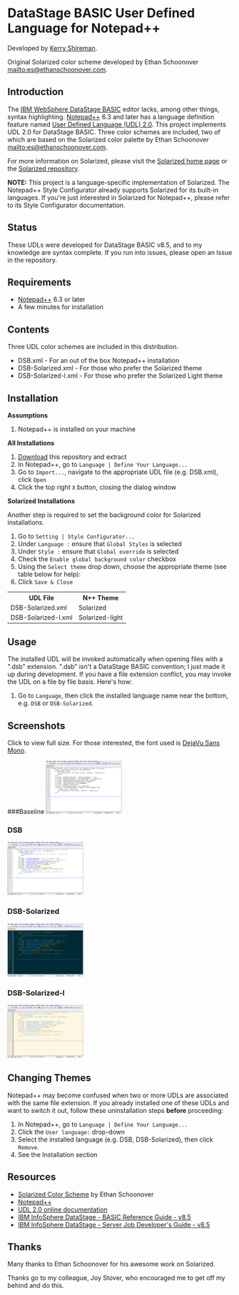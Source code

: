 DataStage BASIC User Defined Language for Notepad++
=================================================

Developed by [Kerry Shireman][kerry].

Original Solarized color scheme developed by Ethan Schoonover <mailto:es@ethanschoonover.com>.

Introduction
------------

The [IBM WebSphere DataStage BASIC][datastage] editor lacks, among other things, syntax highlighting.
[Notepad++][npp] 6.3 and later has a language definition feature named
[User Defined Language (UDL) 2.0][udl2].  This project implements UDL 2.0 for DataStage BASIC.
Three color schemes are included, two of which are based on the Solarized color palette by
Ethan Schoonover <mailto:es@ethanschoonover.com>.

For more information on Solarized, please visit the [Solarized home page][solarized] or the [Solarized repository][solarizedrepo].

**NOTE:** This project is a language-specific implementation of Solarized.  The Notepad++ Style Configurator already supports Solarized for its built-in languages.  If you're just interested in Solarized for Notepad++, please refer to its Style Configurator documentation.

Status
------
These UDLs were developed for DataStage BASIC v8.5, and to my knowledge are syntax complete.  If you run into issues, please open an Issue in the repository.

Requirements
------------
* [Notepad++][npp] 6.3 or later
* A few minutes for installation

Contents
--------
Three UDL color schemes are included in this distribution.

* DSB.xml - For an out of the box Notepad++ installation
* DSB-Solarized.xml - For those who prefer the Solarized theme
* DSB-Solarized-l.xml - For those who prefer the Solarized Light theme

Installation
------------
**Assumptions**

1. Notepad++ is installed on your machine

**All Installations**

1. [Download][thisrepo] this repository and extract
2. In Notepad++, go to `Language | Define Your Language...`
3. Go to `Import...`, navigate to the appropriate UDL file (e.g. DSB.xml), click `Open`
4. Click the top right `X` button, closing the dialog window

**Solarized Installations**

Another step is required to set the background color for Solarized installations.

1. Go to `Setting | Style Configurator...`
2. Under `Language :` ensure that `Global Styles` is selected 
3. Under `Style :` ensure that `Global override` is selected 
4. Check the `Enable global background color` checkbox
4. Using the `Select theme` drop down, choose the appropriate theme (see table below for help):
5. Click `Save & Close`

<table>
<tr>
<th>UDL File</th>
<th>N++ Theme</th>
</tr>
<tr>
<td>DSB-Solarized.xml</td>
<td>Solarized</td>
</tr>
<tr>
<td>DSB-Solarized-l.xml</td>
<td>Solarized-light</td>
</tr>
</table>


Usage
-----
The installed UDL will be invoked automatically when opening files with a ".dsb" extension.  ".dsb" isn't a DataStage BASIC convention; I just made it up during development.  If you have a file extension conflict, you may invoke the UDL on a file by file basis.  Here's how:

1. Go to `Language`, then click the installed language name near the bottom, e.g. `DSB` or `DSB-Solarized`.


Screenshots
-----------
Click to view full size.  For those interested, the font used is [DejaVu Sans Mono](http://dejavu-fonts.org/). 

###Baseline
[![no theme](https://github.com/kerryshireman/dsbasic-npp-udl/raw/master/img/dsb-base-thumb.png)](https://github.com/kerryshireman/dsbasic-npp-udl/raw/master/img/dsb-base.png)

### DSB
[![DSB](https://github.com/kerryshireman/dsbasic-npp-udl/raw/master/img/dsb-highlighted-thumb.png)](https://github.com/kerryshireman/dsbasic-npp-udl/raw/master/img/dsb-highlighted.png)

### DSB-Solarized
[![DSB Solarized](https://github.com/kerryshireman/dsbasic-npp-udl/raw/master/img/dsb-solarized-thumb.png)](https://github.com/kerryshireman/dsbasic-npp-udl/raw/master/img/dsb-solarized.png)

### DSB-Solarized-l
[![DSB Solarized Light](https://github.com/kerryshireman/dsbasic-npp-udl/raw/master/img/dsb-solarized-l-thumb.png)](https://github.com/kerryshireman/dsbasic-npp-udl/raw/master/img/dsb-solarized-l.png)

Changing Themes
---------------
Notepad++ may become confused when two or more UDLs are associated with the same file extension.  If you already installed one of these UDLs and want to switch it out, follow these uninstallation steps **before** proceeding:

1. In Notepad++, go to `Language | Define Your Language...`
2. Click the `User language:` drop-down
3. Select the installed language (e.g. DSB, DSB-Solarized), then click `Remove`.
4. See the Installation section


Resources
---------

* [Solarized Color Scheme][solarized] by Ethan Schoonover
* [Notepad++][npp]
* [UDL 2.0 online documentation][udl2]
* [IBM InfoSphere DataStage - BASIC Reference Guide - v8.5][basicref]
* [IBM InfoSphere DataStage - Server Job Developer's Guide - v8.5][serverref]


Thanks
------

Many thanks to Ethan Schoonover for his awesome work on Solarized.

Thanks go to my colleague, Joy Stover, who encouraged me to get off my behind and do this.



[solarized]: http://ethanschoonover.com/solarized
[solarizedrepo]: https://github.com/altercation/solarized
[datastage]: https://www.ibm.com/software/data/infosphere/datastage/
[npp63]: http://notepad-plus-plus.org/download/v6.3.html
[npp]: http://notepad-plus-plus.org/
[udl2]: http://udl20.weebly.com/
[kerry]: https://github.com/kerryshireman
[thisrepo]: https://github.com/kerryshireman/dsbasic-npp-udl/archive/master.zip
[basicref]: http://publibfp.boulder.ibm.com/epubs/pdf/c1898972.pdf
[serverref]: http://publibfp.boulder.ibm.com/epubs/pdf/c1898983.pdf